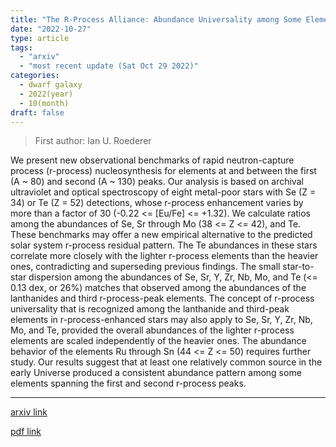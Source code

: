 ```yaml
---
title: "The R-Process Alliance: Abundance Universality among Some Elements at and between the First and Second R-Process Peaks"
date: "2022-10-27"
type: article
tags:
  - "arxiv"
  - "most recent update (Sat Oct 29 2022)"
categories:
  - dwarf galaxy
  - 2022(year)
  - 10(month)
draft: false
---
```


> First author: Ian U. Roederer

 We present new observational benchmarks of rapid neutron-capture process
(r-process) nucleosynthesis for elements at and between the first (A ~ 80) and
second (A ~ 130) peaks. Our analysis is based on archival ultraviolet and
optical spectroscopy of eight metal-poor stars with Se (Z = 34) or Te (Z = 52)
detections, whose r-process enhancement varies by more than a factor of 30
(-0.22 <= [Eu/Fe] <= +1.32). We calculate ratios among the abundances of Se, Sr
through Mo (38 <= Z <= 42), and Te. These benchmarks may offer a new empirical
alternative to the predicted solar system r-process residual pattern. The Te
abundances in these stars correlate more closely with the lighter r-process
elements than the heavier ones, contradicting and superseding previous
findings. The small star-to-star dispersion among the abundances of Se, Sr, Y,
Zr, Nb, Mo, and Te (<= 0.13 dex, or 26%) matches that observed among the
abundances of the lanthanides and third r-process-peak elements. The concept of
r-process universality that is recognized among the lanthanide and third-peak
elements in r-process-enhanced stars may also apply to Se, Sr, Y, Zr, Nb, Mo,
and Te, provided the overall abundances of the lighter r-process elements are
scaled independently of the heavier ones. The abundance behavior of the
elements Ru through Sn (44 <= Z <= 50) requires further study. Our results
suggest that at least one relatively common source in the early Universe
produced a consistent abundance pattern among some elements spanning the first
and second r-process peaks.

---
[arxiv link](http://arxiv.org/abs/2210.15105v1)

[pdf link](http://arxiv.org/pdf/2210.15105v1)
